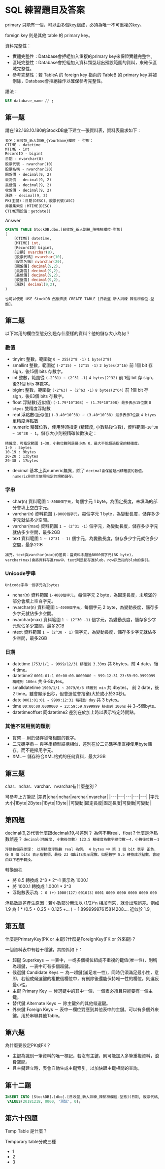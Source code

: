 # SQL 練習題目及答案

primary 只能有一個，可以由多個key組成，必須為唯一不可重複的key。

foreign key 則是其他 table 的 primary key。

資料完整性：
* 實體完整性：Database會拒絕加入重複的primary key來保證實體完整性。
* 區域完整性：Database會拒絕加入資料類型超出預設範圍的資料，來確保區域完整性。
* 參考完整性：若 TableA 的 foreign key 指向的 TableB 的 primary key 將被刪除，Database會拒絕操作以確保參考完整性。

語法：
```SQL
USE database_name // ;
```
## 第一題
請在192.168.10.180的StockDB底下建立一張資料表，資料表需求如下：
```
表名：日收盤_新人訓練_{YourName}欄位 - 型態：
CTIME - datetime
MTIME - int
RecordID - bigint
日期 - nvarchar(8)
股票代號 - nvarchar(10)
股票名稱 - nvarchar(20)
開盤價 - decimal(9, 2)
最高價 - decimal(9, 2)
最低價 - decimal(9, 2)
收盤價 - decimal(9, 2)
漲跌 - decimal(9, 2)
PK(主鍵)：日期(DESC)、股票代號(ASC)
非叢集索引：MTIME(DESC)
CTIME預設值：getdate()
```
Answer
```Sql
CREATE TABLE StockDB.dbo.[日收盤_新人訓練_陳祐桓欄位-型態]
(
	[CTIME] datetime,
	[MTIME] int,
	[RecordID] bigint,
	[日期] nvarchar(8),
	[股票代碼] nvarchar(10),
	[股票名稱] nvarchar(20),
	[開盤價] decimal(9,2),
	[最高價] decimal(9,2),
	[最低價] decimal(9,2),
	[收盤價] decimal(9,2),
	[漲跌] decimal(9,2),
)
```
`也可以使用 USE StockDB 然後直接 CREATE TABLE [日收盤_新人訓練_陳祐桓欄位-型態]。`

## 第二題
以下常用的欄位型態分別是存什麼樣的資料？他的儲存大小為何？
### 數值
* tinyint  整數，範圍從 `0 ~ 255(2^8 -1)` `1 byte(2^8)`
* smallint 整數，範圍從 `(-2^15) ~ (2^15 -1)` `2 bytes(2^16)` 前 1個 bit 存 sign，後15個 bits 存數字。
* int 整數，範圍從 `(-2^31) ~ (2^31 -1)` `4 bytes(2^32)` 前 1個 bit 存 sign，後31個 bits 存數字。
* bigint 整數，範圍從 `(-2^63) ~ (2^63 -1)` `8 bytes(2^64)` 前 1個 bit 存 sign，後63個 bits 存數字。
* float 浮點數(近似值) `(-1.79*10^308) ~ (1.79*10^308) 最多表示15位數` `8 btyes` 雙精度浮點數
* real 浮點數(近似值) `(-3.40*10^38) ~ (3.40*10^38) 最多表示7位數` `4 btyes` 單精度浮點數
* numeric 精確位數，使用時須指定 (精確度, 小數點後位數)，資料範圍`-10^38 ~ 10^38 - 1`，儲存大小則視精確位數決定：
```
精確度，可指定範圍 1~38，小數位數則是最小為 0，最大不能超過指定的精確度。
1-9 : 5bytes
10-19 : 9bytes
20-28 : 13bytes
29-38 : 17bytes
```
* decimal 基本上與numeric無異，除了 `decimal會保留超出精確度的數值，numeric則完全依照指定的規範儲存。 `
### 字串
* char(n) 資料範圍 `1-8000個字元`，每個字元 1 byte，為固定長度，未填滿的部分會填上空白字元。
* varchar(n) 資料範圍 `1-8000個字元`，每個字元 1 byte，為變動長度，儲存多少字元就佔多少空間。
* varchar(max) 資料範圍 `1 ~ (2^31 -1)` 個字元，為變動長度，儲存多少字元就佔多少空間，最多2GB
* text 資料範圍 `1 ~ (2^31 - 1)` 個字元，為變動長度，儲存多少字元就佔多少空間，最多2GB

`補充，text與varchar(max)的差異：當資料未超過8000個字元(8K byte)，varchar(max)會將資料存進row中，text則是都存進blob，row存放指向blob的索引。`
### Unicode字串
`Unicode字串一個字元為2bytes`
* nchar(n) 資料範圍 `1-4000個字元`，每個字元 2 byte，為固定長度，未填滿的部分會填上空白字元。
* nvarchar(n) 資料範圍 `1-4000個字元`，每個字元 2 byte，為變動長度，儲存多少字元就佔多少空間。
* nvarchar(max) 資料範圍 `1 ~ (2^30 -1)` 個字元，為變動長度，儲存多少字元就佔多少空間，最多2GB
* ntext 資料範圍 `1 ~ (2^30 - 1)` 個字元，為變動長度，儲存多少字元就佔多少空間，最多2GB
### 日期
* datetime `1753/1/1 ~ 9999/12/31 精確到 3.33ms` 共 8bytes，前 4 date，後 4 time。
* datetime2 `0001-01-1 00:00:00.0000000 ~ 999-12-31 23:59:59.9999999 精確到 100ns` 共 6-8bytes。
* smalldatetime `1900/1/1 ~ 2079/6/6 精確到 min` 共 4bytes， 前 2 date，後 2 time。雖會顯示出秒，但會進位會捨棄(大於或小於30秒)。
* date `0001:01:01 ~ 9999:12:31 精確到 day` 共 3 bytes。
* time `00:00:00.0000000 ~ 23:59:59.9999999 精確到 100ns` 共 3~5個byte。
* datetimeoffset 同datetime2 差別在於加上時以表示特定時間點。
### 其他不常用到的類別
* 貨幣－ 用於儲存貨幣相關的數字。
* 二元碼字串－ 與字串類型結構相似，差別在於二元碼字串直接使用byte儲存，而不是採用字元。
* XML－ 儲存符合XML格式的任何資料，最大2GB

## 第三題 
char、nchar、varchar、nvarchar有什麼差別？

可參考上方筆記
|差異|char|nchar|varchar|nvarchar|
|---|---|---|---|---|
|字元大小|1Byte|2Bytes|1Byte|1Byte|
|可變動|固定長度|固定長度|可變動|可變動|

## 第四題
decimal(9,2)代表什麼跟decimal(19,4)差別？
為何不用real、float？什麼是浮點數誤差？
`decimal(精確度, 小數後位數) 123.5 精確度為數字總位數－4，小數後位數－1`

`浮點數儲存原理： 以單精度浮點數 real 為例， 4 bytes 中 第 1 個 bit 表示 正負，後 8 個 bits 表示指數項，最後 23 個bits表示尾數。如把數字 8.5 轉換成浮點數，會經由以下若干轉換。`

轉換過程
* 將 8.5 轉換成 2^3 + 2^-1 表示為 1000.1
* 將 1000.1 轉換成 1.0001 * 2^3
* 浮點數表示為 ： `0 (+)` `1000(127)` `0010(3)` `0001 0000 0000 0000 0000 000`

浮點數誤差產生原因：若小數部分無法以 (1/2)^n 相加而來，就會出現誤差。例如 1.9 為 1 * (0.5 + 0.25 + 0.125 +... )
= 1.89999997615814208.... 近似於 1.9。

## 第五題
什麼是PrimaryKey(PK or 主鍵)?什麼是ForeignKey(FK or 外來鍵)？

一個資料表中有若干種鍵，其關係如下：
* 超鍵 Superkeys － 一表中，一或多個欄位組成不重複的鍵值(唯一性)，則稱為超鍵，一表中可有多個超鍵。
* 候選鍵 Candidate Keys － 為一超鍵(滿足唯一性)，同時仍須滿足最小性，意即，若組成候選鍵的複數個欄位中，有刪除後還能保持唯一性的欄位，則違反最小性。
* 主鍵 Primary Key － 候選鍵中的其中一個，一個表必須且只能要有一個主鍵。
* 替代鍵 Alternate Keys － 除主鍵外的其他候選鍵。
* 外來鍵 Foreign Keys － 表中一欄位對應到其他表中的主鍵。可以有多個外來鍵。用於串聯其他Table。

## 第六題
為什麼要設定PK或FK？
* 主鍵為識別一筆資料的唯一標記，若沒有主鍵，則可能加入多筆重複資料，浪費空間。
* 且主鍵建立時，表會自動生成主鍵索引，以加快跟主鍵相關的查詢。

## 第十二題
```SQL
INSERT INTO [StockDB].[dbo].[日收盤_新人訓練_陳祐桓欄位-型態](日期, 股票代碼, 股票名稱, 開盤價)
 VALUES(20181218, 0000, '測試', 0);
```
## 第六十四題
Temp Table 是什麼？

Temporary table分成三種
* 1
* 2
* 3








